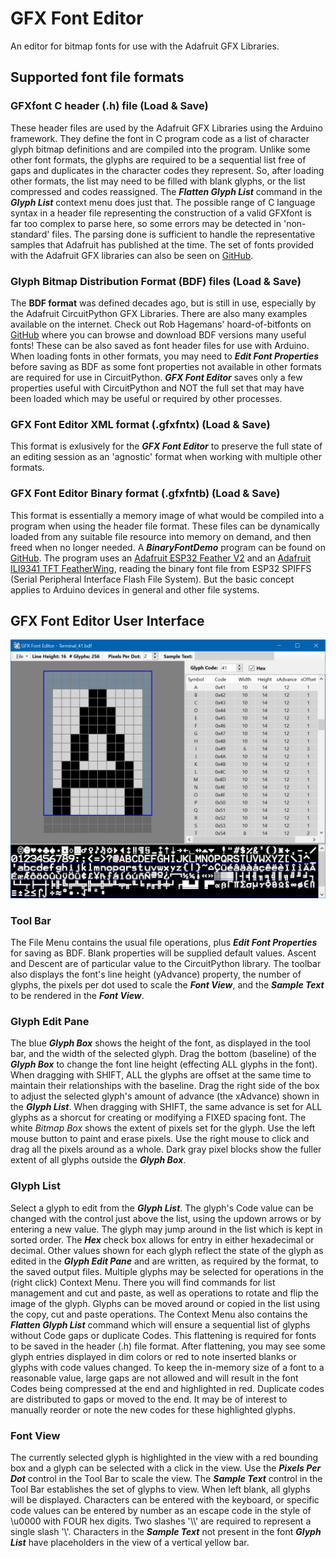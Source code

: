 # GFX Font Editor
An editor for bitmap fonts for use with the Adafruit GFX Libraries.

## Supported font file formats

### GFXfont C header (.h) file (Load & Save)
These header files are used by the Adafruit GFX Libraries using the Arduino framework.
They define the font in C program code as a list of character glyph bitmap definitions and are compiled into the program.
Unlike some other font formats, the glyphs are required to be a sequential list free of gaps and duplicates in the character codes they represent.
So, after loading other formats, the list may need to be filled with blank glyphs, or the list compressed and codes reassigned.
The __*Flatten Glyph List*__ command in the __*Glyph List*__ context menu does just that.
The possible range of C language syntax in a header file representing the construction of a valid
GFXfont is far too complex to parse here, so some errors may be detected in 'non-standard' files.
The parsing done is sufficient to handle the representative samples that Adafruit has published at the time.
The set of fonts provided with the Adafruit GFX libraries can also be seen on [GitHub](https://github.com/adafruit/Adafruit-GFX-Library/tree/master/Fonts).

### Glyph Bitmap Distribution Format (BDF) files (Load & Save)
The __BDF format__ was defined decades ago, but is still in use, especially by the Adafruit CircuitPython GFX Libraries.
There are also many examples available on the internet.
Check out Rob Hagemans' hoard-of-bitfonts on [GitHub](http://robhagemans.github.io/monobit/) where you can browse and download
BDF versions many useful fonts!
These can be also saved as font header files for use with Arduino.
When loading fonts in other formats, you may need to __*Edit Font Properties*__ before saving as BDF as some font properties not
available in other formats are required for use in CircuitPython.
__*GFX Font Editor*__ saves only a few properties useful with CircuitPython and NOT the full set that may have been loaded
which may be useful or required by other processes.

### GFX Font Editor XML format (.gfxfntx) (Load & Save)
This format is exlusively for the __*GFX Font Editor*__ to preserve the full state of an editing session
as an 'agnostic' format when working with multiple other formats.

### GFX Font Editor Binary format (.gfxfntb) (Load & Save)
This format is essentially a memory image of what would be compiled into a program when using the header file format.
These files can be dynamically loaded from any suitable file resource into memory on demand, and then freed when no longer needed.
A __*BinaryFontDemo*__ program can be found on [GitHub](https://github.com/ScottFerg56/BinaryFontDemo/tree/main).
The program uses an [Adafruit ESP32 Feather V2](https://www.adafruit.com/product/5400)
and an [Adafruit ILI9341 TFT FeatherWing](http://www.adafruit.com/products/3315),
reading the binary font file from ESP32 SPIFFS (Serial Peripheral Interface Flash File System).
But the basic concept applies to Arduino devices in general and other file systems.

## GFX Font Editor User Interface

![User Interface](Images/GFXFontEditor.png)

### Tool Bar
The File Menu contains the usual file operations, plus __*Edit Font Properties*__ for saving as BDF.
Blank properties will be supplied default values. Ascent and Descent are of particular value to the CircuitPython library.
The toolbar also displays the font's line height (yAdvance) property, the number of glyphs, the pixels per dot used to scale the
__*Font View*__, and the __*Sample Text*__ to be rendered in the __*Font View*__.

### Glyph Edit Pane
The blue __*Glyph Box*__ shows the height of the font, as displayed in the tool bar, and the width of the selected glyph.
Drag the bottom (baseline) of the __*Glyph Box*__ to change the font line height (effecting ALL glyphs in the font).
When dragging with SHIFT, ALL the glyphs are offset at the same time to maintain their relationships with the baseline.
Drag the right side of the box to adjust the selected glyph's amount of advance (the xAdvance) shown in the __*Glyph List*__.
When dragging with SHIFT, the same advance is set for ALL glyphs as a shorcut for creating or modifying a FIXED spacing font.
The white *Bitmap Box* shows the extent of pixels set for the glyph.
Use the left mouse button to paint and erase pixels.
Use the right mouse to click and drag all the pixels around as a whole.
Dark gray pixel blocks show the fuller extent of all glyphs outside the __*Glyph Box*__.

### Glyph List
Select a glyph to edit from the __*Glyph List*__.
The glyph's Code value can be changed with the control just above the list, using the updown arrows or by entering a new value.
The glyph may jump around in the list which is kept in sorted order.
The __*Hex*__ check box allows for entry in either hexadecimal or decimal.
Other values shown for each glyph reflect the state of the glyph as edited in the __*Glyph Edit Pane*__
and are written, as required by the format, to the saved output files.
Multiple glyphs may be selected for operations in the (right click) Context Menu.
There you will find commands for list management and cut and paste, as well as operations
to rotate and flip the image of the glyph.
Glyphs can be moved around or copied in the list using the copy, cut and paste operations.
The Context Menu also contains the __*Flatten Glyph List*__ command
which will ensure a sequential list of glyphs without Code gaps or duplicate Codes.
This flattening is required for fonts to be saved in the header (.h) file format.
After flattening, you may see some glyph entries displayed in dim colors or red
to note inserted blanks or glyphs with code values changed.
To keep the in-memory size of a font to a reasonable value, large gaps are not allowed
and will result in the font Codes being compressed at the end and highlighted in red.
Duplicate codes are distributed to gaps or moved to the end.
It may be of interest to manually reorder or note the new codes for these highlighted glyphs.

### Font View
The currently selected glyph is highlighted in the view with a red bounding box
and a glyph can be selected with a click in the view.
Use the __*Pixels Per Dot*__ control in the Tool Bar to scale the view.
The __*Sample Text*__ control in the Tool Bar establishes the set of glyphs to view.
When left blank, all glyphs will be displayed.
Characters can be entered with the keyboard, or specific code values can be entered
by number as an escape code in the style of \u0000 with FOUR hex digits. Two slashes '\\\\' are required
to represent a single slash '\\'.
Characters in the __*Sample Text*__ not present in the font __*Glyph List*__ have placeholders in the view of a vertical yellow bar.
